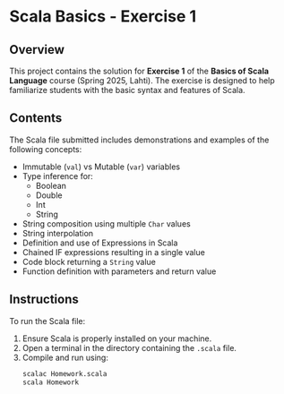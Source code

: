 # Scala Basics - Exercise 1

## Overview

This project contains the solution for **Exercise 1** of the **Basics of Scala Language** course (Spring 2025, Lahti). The exercise is designed to help familiarize students with the basic syntax and features of Scala.

## Contents

The Scala file submitted includes demonstrations and examples of the following concepts:

- Immutable (`val`) vs Mutable (`var`) variables
- Type inference for:
  - Boolean
  - Double
  - Int
  - String
- String composition using multiple `Char` values
- String interpolation
- Definition and use of Expressions in Scala
- Chained IF expressions resulting in a single value
- Code block returning a `String` value
- Function definition with parameters and return value

## Instructions

To run the Scala file:

1. Ensure Scala is properly installed on your machine.
2. Open a terminal in the directory containing the `.scala` file.
3. Compile and run using:
   ```bash
   scalac Homework.scala
   scala Homework
